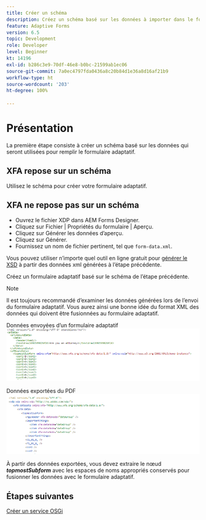 ```yaml
---
title: Créer un schéma
description: Créez un schéma basé sur les données à importer dans le formulaire adaptatif.
feature: Adaptive Forms
version: 6.5
topic: Development
role: Developer
level: Beginner
kt: 14196
exl-id: b286c3e9-70df-46e8-b0bc-21599ab1ec06
source-git-commit: 7a0ec4797fda0436a8c20b84d1e36a8d16af21b9
workflow-type: ht
source-wordcount: '203'
ht-degree: 100%

---
```


# Présentation

La première étape consiste à créer un schéma basé sur les données qui seront utilisées pour remplir le formulaire adaptatif.

## XFA repose sur un schéma

Utilisez le schéma pour créer votre formulaire adaptatif.

## XFA ne repose pas sur un schéma

* Ouvrez le fichier XDP dans AEM Forms Designer.
* Cliquez sur Fichier | Propriétés du formulaire | Aperçu.
* Cliquez sur Générer les données d’aperçu.
* Cliquez sur Générer.
* Fournissez un nom de fichier pertinent, tel que `form-data.xml`.

Vous pouvez utiliser n’importe quel outil en ligne gratuit pour [générer le XSD](https://www.freeformatter.com/xsd-generator.html) à partir des données xml générées à l’étape précédente.

Créez un formulaire adaptatif basé sur le schéma de l’étape précédente.

>[!NOTE]
>Il est toujours recommandé d’examiner les données générées lors de l’envoi du formulaire adaptatif. Vous aurez ainsi une bonne idée du format XML des données qui doivent être fusionnées au formulaire adaptatif.

Données envoyées d’un formulaire adaptatif
![submit-data](./assets/af-submitted-data.png)

Données exportées du PDF
![excluded-data](./assets/exported-data.png)

À partir des données exportées, vous devez extraire le nœud **_topmostSubform_** avec les espaces de noms appropriés conservés pour fusionner les données avec le formulaire adaptatif.

## Étapes suivantes

[Créer un service OSGi](./create-osgi-service.md)
